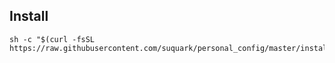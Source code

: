 ## Install

```
sh -c "$(curl -fsSL https://raw.githubusercontent.com/suquark/personal_config/master/install.sh)"
```
